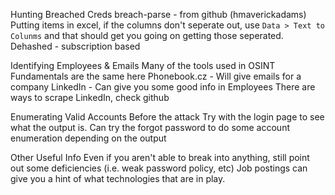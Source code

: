 
Hunting Breached Creds
	breach-parse - from github (hmaverickadams)
		Putting items in excel, if the columns don't seperate out, use `Data > Text to Colunms` and that should get you going on getting those seperated.
	Dehashed - subscription based

Identifying Employees & Emails
	Many of the tools used in OSINT Fundamentals are the same here
	Phonebook.cz - Will give emails for a company
	LinkedIn - Can give you some good info in Employees
		There are ways to scrape LinkedIn, check github

Enumerating Valid Accounts Before the attack
	Try with the login page to see what the output is.
		Can try the forgot password to do some account enumeration depending on the output

Other Useful Info
	Even if you aren't able to break into anything, still point out some deficiencies (i.e. weak password policy, etc)
	Job postings can give you a hint of what technologies that are in play.